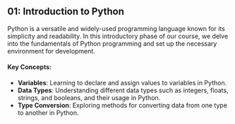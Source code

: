 ## 01: Introduction to Python

Python is a versatile and widely-used programming language known for its simplicity and readability. In this introductory phase of our course, we delve into the fundamentals of Python programming and set up the necessary environment for development.

#### Key Concepts:
- **Variables**: Learning to declare and assign values to variables in Python.
- **Data Types**: Understanding different data types such as integers, floats, strings, and booleans, and their usage in Python.
- **Type Conversion**: Exploring methods for converting data from one type to another in Python.

